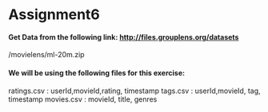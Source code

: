 # Assignment6
#### Get Data from the following link: http://files.grouplens.org/datasets
/movielens/ml-20m.zip
#### We will be using the following files for this exercise:
ratings.csv : userId,movieId,rating, timestamp
tags.csv : userId,movieId, tag, timestamp
movies.csv : movieId, title, genres
